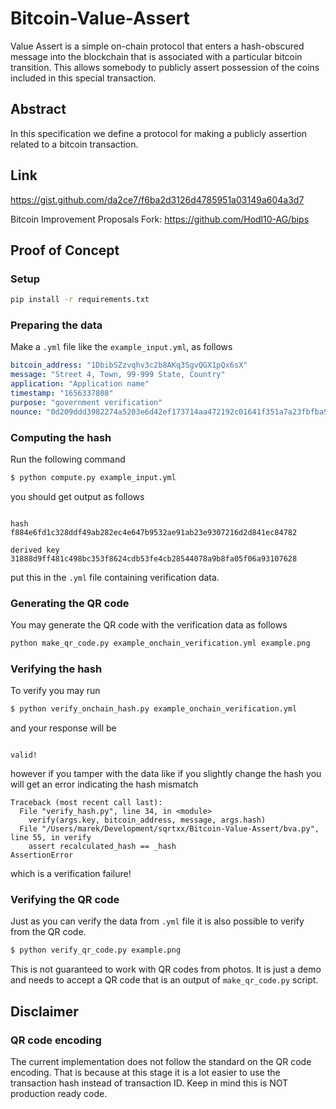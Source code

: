 # Bitcoin-Value-Assert
Value Assert is a simple on-chain protocol that enters a hash-obscured message into the blockchain that is associated with a particular bitcoin transition. This allows somebody to publicly assert possession of the coins included in this special transaction.

## Abstract
In this specification we define a protocol for making a publicly assertion related to a bitcoin transaction.

## Link
https://gist.github.com/da2ce7/f6ba2d3126d4785951a03149a604a3d7

Bitcoin Improvement Proposals Fork: https://github.com/Hodl10-AG/bips

## Proof of Concept

### Setup

```sh
pip install -r requirements.txt
```

### Preparing the data

Make a `.yml` file like the `example_input.yml`, as follows

```yml
bitcoin_address: "1DbibSZzvqhv3c2b8AKq3SgvQGX1pQx6sX"
message: "Street 4, Town, 99-999 State, Country"
application: "Application name"
timestamp: "1656337808"
purpose: "government verification"
nounce: "0d209ddd3982274a5203e6d42ef173714aa472192c01641f351a7a23fbfba9f7"
```

### Computing the hash

Run the following command

```bash
$ python compute.py example_input.yml 
```

you should get output as follows

```

hash
f884e6fd1c328ddf49ab282ec4e647b9532ae91ab23e9307216d2d841ec84782

derived key
31888d9ff481c498bc353f8624cdb53fe4cb28544078a9b8fa05f06a93107628
```

put this in the `.yml` file containing verification data.

### Generating the QR code

You may generate the QR code with the verification data as follows

```bash
python make_qr_code.py example_onchain_verification.yml example.png
```

### Verifying the hash

To verify you may run

```bash
$ python verify_onchain_hash.py example_onchain_verification.yml
```

and your response will be

```

valid!
```

however if you tamper with the data like if you slightly change the hash you will get an error indicating the hash mismatch

```
Traceback (most recent call last):
  File "verify_hash.py", line 34, in <module>
    verify(args.key, bitcoin_address, message, args.hash)
  File "/Users/marek/Development/sqrtxx/Bitcoin-Value-Assert/bva.py", line 55, in verify
    assert recalculated_hash == _hash
AssertionError
```

which is a verification failure!

### Verifying the QR code

Just as you can verify the data from `.yml` file it is also possible to verify from the QR code.

```bash
$ python verify_qr_code.py example.png
```

This is not guaranteed to work with QR codes from photos. It is just a demo and needs to accept a QR code that is an output of `make_qr_code.py` script.

## Disclaimer

### QR code encoding

The current implementation does not follow the standard on the QR code encoding. That is because at this stage it is a lot easier to use the transaction hash instead of transaction ID. Keep in mind this is NOT production ready code.
